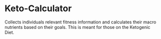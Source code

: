 # Keto-Calculator
Collects individuals relevant fitness information and calculates their macro nutrients based on their goals. This is meant for those on the Ketogenic Diet.
